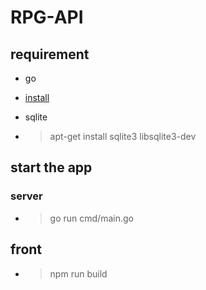 # RPG-API

## requirement

- go

 - [install](./doc/go.md) 

- sqlite

 - > apt-get install sqlite3 libsqlite3-dev

 ## start the app

 ### server

 - > go run cmd/main.go

 ## front

 - > npm run build